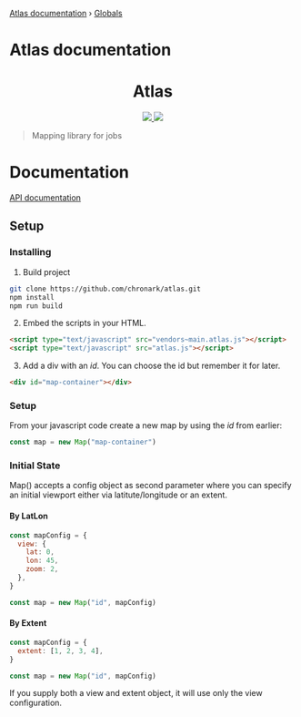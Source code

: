 [Atlas documentation](README.md) › [Globals](globals.md)

# Atlas documentation

<div align="center">
<h1>Atlas</h1>
 <a 
        href="https://github.com/chronark/atlas/blob/master/LICENSE">
        <img 
            src="https://img.shields.io/badge/license-MIT-blue.svg?style=flat-square">
        </img>
    </a>
    <a 
        href="https://github.com/chronark/atlas/actions">
        <img 
            src="https://github.com/chronark/atlas/workflows/CI/badge.svg?branch=master">
        </img>
    </a>

</div>

> Mapping library for jobs

# Documentation

[API documentation](docs/api/globals.mdd)

## Setup

### Installing

1. Build project

```sh
git clone https://github.com/chronark/atlas.git
npm install
npm run build
```

2. Embed the scripts in your HTML.

```html
<script type="text/javascript" src="vendors~main.atlas.js"></script>
<script type="text/javascript" src="atlas.js"></script>
```

3. Add a div with an _id_. You can choose the id but remember it for later.

```html
<div id="map-container"></div>
```

### Setup

From your javascript code create a new map by using the _id_ from earlier:

```javascript
const map = new Map("map-container")
```

### Initial State

Map() accepts a config object as second parameter where you can specify an initial viewport either via latitute/longitude or an extent.

#### By LatLon

```javascript
const mapConfig = {
  view: {
    lat: 0,
    lon: 45,
    zoom: 2,
  },
}

const map = new Map("id", mapConfig)
```

#### By Extent

```javascript
const mapConfig = {
  extent: [1, 2, 3, 4],
}

const map = new Map("id", mapConfig)
```

If you supply both a view and extent object, it will use only the view configuration.
